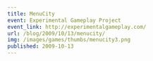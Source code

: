 ```yaml
---
title: MenuCity
event: Experimental Gameplay Project
event_link: http://experimentalgameplay.com/
url: /blog/2009/10/13/menucity/
img: /images/games/thumbs/menucity3.png
published: 2009-10-13
---
```


